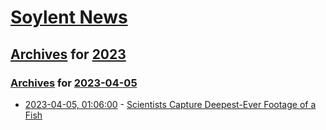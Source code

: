 # [Soylent News](../../../README.md)

## [Archives](../../index.md) for [2023](../index.md)

### [Archives](../../index.md) for [2023-04-05](index.md)

* [2023-04-05, 01:06:00](https://soylentnews.org/article.pl?sid=23/04/04/044222&from=rss) - [Scientists Capture Deepest-Ever Footage of a Fish](https://soylentnews.org/article.pl?sid=23/04/04/044222&from=rss)
